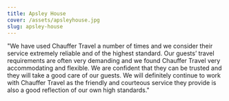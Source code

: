 ```yaml
---
title: Apsley House
cover: /assets/apsleyhouse.jpg
slug: apsley-house
---
```

"We have used Chauffer Travel a number of times and we consider their service extremely reliable and of the highest standard. Our guests’ travel requirements are often very demanding and we found Chauffer Travel very accommodating and flexible. We are confident that they can be trusted and they will take a good care of our guests. We will definitely continue to work with Chauffer Travel as the friendly and courteous service they provide is also a good reflection of our own high standards."
